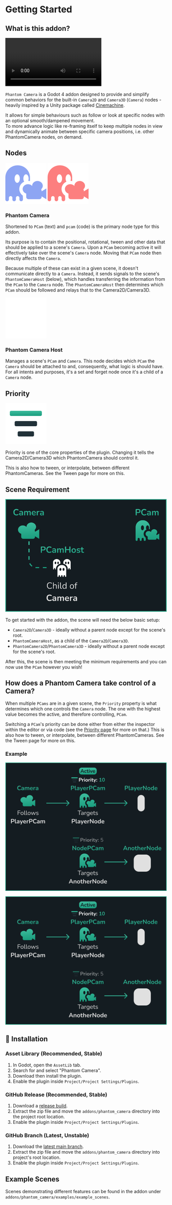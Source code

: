 # Getting Started

## What is this addon?

<video controls>
<source src="../assets/videos/feature-overview.mp4">
</video>

`Phantom Camera` is a Godot 4 addon designed to provide and simplify common behaviors for the built-in `Camera2D` and `Camera3D` (`Camera`) nodes - heavily inspired by a Unity package called [Cinemachine](https://unity.com/unity/features/editor/art-and-design/cinemachine).

It allows for simple behaviours such as follow or look at specific nodes with an optional smooth/dampened movement.
<br>
To more advance logic like re-framing itself to keep multiple nodes in view and dynamically animate between specific camera positions, i.e. other PhantomCamera nodes, on demand.


## Nodes

<div class="side-by-side">
<img alt="Phantom Camera 2D" src="../assets/icons/phantom-camera-2D.svg" width="128" />
<img alt="Phantom Camera 3D" src="../assets/icons/phantom-camera-3D.svg" width="128" />
</div>

### Phantom Camera
Shortened to `PCam` (text) and `pcam` (code) is the primary node type for this addon.

Its purpose is to contain the positional, rotational, tween and other data that should be applied to a scene's `Camera`. Upon a `PCam` becoming active it will effectively take over the scene's `Camera` node. Moving that `PCam` node then directly affects the `Camera`.

Because multiple of these can exist in a given scene, it doesn't communicate directly to a `Camera`. Instead, it sends signals to the scene's `PhantomCameraHost` (below), which handles transferring the information from the `PCam` to the `Camera` node. The `PhantomCameraHost` then determines which `PCam` should be followed and relays that to the Camera2D/Camera3D.


<img src="../assets/icons/phantom-camera-host.svg" width="128" />

### Phantom Camera Host
Manages a scene's `PCam` and `Camera`. This node decides which `PCam` the `Camera` should be attached to and, consequently, what logic is should have. For all intents and purposes, it's a set and forget node once it's a child of a `Camera` node.

## Priority

<img src="../assets/icons/feature-priority.svg" width="128" />

Priority is one of the core properties of the plugin. Changing it tells the Camera2D/Camera3D which PhantomCamera should control it.

This is also how to tween, or interpolate, between different PhantomCameras. See the Tween page for more on this.


## Scene Requirement
![Basic Structure Overview](../assets/guides/basic-setup.svg)

To get started with the addon, the scene will need the below basic setup:

- `Camera2D`/`Camera3D` - ideally without a parent node except for the scene's root.
- `PhantomCameraHost`, as a child of the `Camera2D`/`Camera3D`. 
- `PhantomCamera2D`/`PhantomCamera3D` - ideally without a parent node except for the scene's root.

After this, the scene is then meeting the minimum requirements and you can now use the `PCam` however you wish!

## How does a Phantom Camera take control of a Camera?
When multiple `PCams` are in a given scene, the `Priority` property is what determines which one controls the `Camera` node. The one with the highest value becomes the active, and therefore controlling, `PCam`.

Switching a `PCam`'s priority can be done either from either the inspector within the editor or via code (see the [Priority page](../priority) for more on that.)
This is also how to tween, or interpolate, between different PhantomCameras. See the Tween page for more on this.

### Example
![prim](../assets/guides/phantom-camera-first-priority.svg)

![prim](../assets/guides/phantom-camera-first-priority.svg)


## 💾 Installation

### Asset Library (Recommended, Stable)
1. In Godot, open the `AssetLib` tab.
2. Search for and select "Phantom Camera".
3. Download then install the plugin.
4. Enable the plugin inside `Project/Project Settings/Plugins`.

### GitHub Release (Recommended, Stable)
1. Download a [release build](https://github.com/ramokz/phantom-camera/releases/).
2. Extract the zip file and move the `addons/phantom_camera` directory into the project root location. 
3. Enable the plugin inside `Project/Project Settings/Plugins`.


### GitHub Branch (Latest, Unstable)
1. Download the [latest main branch](https://github.com/ramokz/phantom-camera/archive/refs/heads/main.zip).
2. Extract the zip file and move the `addons/phantom_camera` directory into project's root location.
3. Enable the plugin inside `Project/Project Settings/Plugins`.

## Example Scenes
Scenes demonstrating different features can be found in the addon under `addons/phantom_camera/examples/example_scenes`.